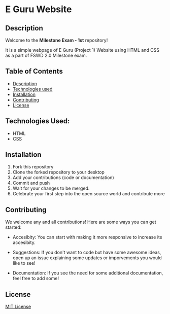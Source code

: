 
# E Guru Website

## Description
Welcome to the **Milestone Exam - 1st** repository!

It is a simple webpage of E Guru (Project 1) Website using HTML and CSS as a part of FSWD 2.0 Milestone exam.

## Table of Contents

- [Description](#description)
- [Technologies used](#Technologiesused)
- [Installation](#installation)
- [Contributing](#contributing)
- [License](#license)



## Technologies Used:
- HTML
- CSS

## Installation
1. Fork this repository
2. Clone the forked repository to your desktop
3. Add your contributions (code or documentation) 
4. Commit and push
5. Wait for your changes to be merged.
6. Celebrate your first step into the open source world and contribute more



## Contributing

We welcome any and all contributions! Here are some ways you can get started:

- Accesibity: You can start with making it more responsive to increase its accesibity.

- Suggestions: If you don't want to code but have some awesome ideas, open up an issue explaining some updates or imporvements you would like to see!

- Documentation: If you see the need for some additional documentation, feel free to add some!


## License

 [MIT License](LICENSE)